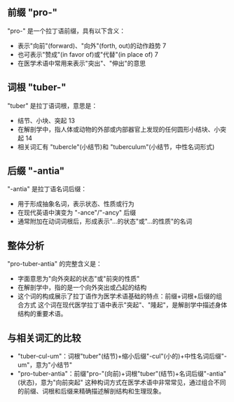 ## 前缀 "pro-"
"pro-" 是一个拉丁语前缀，具有以下含义：

- 表示"向前"(forward)、"向外"(forth, out)的动作趋势 7
- 也可表示"赞成"(in favor of)或"代替"(in place of) 7
- 在医学术语中常用来表示"突出"、"伸出"的意思
## 词根 "tuber-"
"tuber" 是拉丁语词根，意思是：

- 结节、小块、突起 13
- 在解剖学中，指人体或动物的外部或内部器官上发现的任何圆形小结块、小突起 14
- 相关词汇有 "tubercle"(小结节)和 "tuberculum"(小结节，中性名词形式)
## 后缀 "-antia"
"-antia" 是拉丁语名词后缀：

- 用于形成抽象名词，表示状态、性质或行为
- 在现代英语中演变为 "-ance"/"-ancy" 后缀
- 通常附加在动词词根后，形成表示"...的状态"或"...的性质"的名词
## 整体分析
"pro-tuber-antia" 的完整含义是：

- 字面意思为"向外突起的状态"或"前突的性质"
- 在解剖学中，指的是一个向外突出或凸起的结构
- 这个词的构成展示了拉丁语作为医学术语基础的特点：前缀+词根+后缀的组合方式
这个词在现代医学拉丁语中表示"突起"、"隆起"，是解剖学中描述身体结构的重要术语。

## 与相关词汇的比较
- "tuber-cul-um"：词根"tuber"(结节)+缩小后缀"-cul"(小的)+中性名词后缀"-um"，意为"小结节"
- "pro-tuber-antia"：前缀"pro-"(向前)+词根"tuber"(结节)+名词后缀"-antia"(状态)，意为"向前突起"
这种构词方式在医学术语中非常常见，通过组合不同的前缀、词根和后缀来精确描述解剖结构和生理现象。